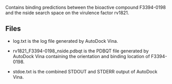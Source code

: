 Contains binding predictions between the bioactive compound F3394-0198 and the nside search space on the virulence factor rv1821.

## Files

- log.txt is the log file generated by AutoDock Vina.

- rv1821_F3394-0198_nside.pdbqt is the PDBQT file generated by AutoDock Vina containing the orientation and binding location of F3394-0198.

- stdoe.txt is the combined STDOUT and STDERR output of AutoDock Vina.

